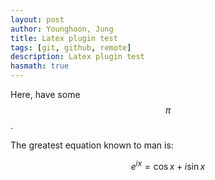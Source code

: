 ```yaml
---
layout: post
author: Younghoon, Jung
title: Latex plugin test
tags: [git, github, remote]
description: Latex plugin test
hasmath: true
---
```


Here, have some $$\pi$$.

The greatest equation known to man is:

$$e^{ix} = \cos{x} + i\sin{x}$$
